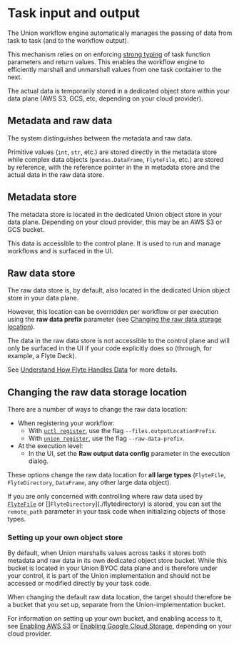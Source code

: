 # Task input and output

The Union workflow engine automatically manages the passing of data from task to task (and to the workflow output).

This mechanism relies on on enforcing [strong typing]() of task function parameters and return values.
This enables the workflow engine to efficiently marshall and unmarshall values from one task container to the next.

The actual data is temporarily stored in a dedicated object store within your data plane (AWS S3, GCS, etc, depending on your cloud provider).

## Metadata and raw data

The system distinguishes between the metadata and raw data.

Primitive values (`int`, `str`, etc.) are stored directly in the metadata store while complex data objects (`pandas.DataFrame`, `FlyteFile`, etc.) are stored by reference, with the reference pointer in the in metadata store and the actual data in the raw data store.

## Metadata store

The metadata store is located in the dedicated Union object store in your data plane. Depending on your cloud provider, this may be an AWS S3 or GCS bucket.

This data is accessible to the control plane. It is used to run and manage workflows and is surfaced in the UI.

## Raw data store

The raw data store is, by default, also located in the dedicated Union object store in your data plane.

However, this location can be overridden per workflow or per execution using the **raw data prefix** parameter (see [Changing the raw data storage location](TODO)).

The data in the raw data store is not accessible to the control plane and will only be surfaced in the UI if your code explicitly does so (through, for example, a Flyte Deck).

See [Understand How Flyte Handles Data](https://docs.flyte.org/en/latest/concepts/data_management.html) for more details.

## Changing the raw data storage location

There are a number of ways to change the raw data location:

* When registering your workflow:
  * With [`uctl register`](https://docs.flyte.org/en/latest/flytectl/gen/flytectl_register.html), use the flag `--files.outputLocationPrefix`.
  * With [`union register`](https://docs.flyte.org/en/latest/api/flytekit/pyflyte.html#pyflyte-register), use the flag `--raw-data-prefix`.
* At the execution level:
  * In the UI, set the **Raw output data config** parameter in the execution dialog.

These options change the raw data location for **all large types** (`FlyteFile`, `FlyteDirectory`, `DataFrame`, any other large data object).

If you are only concerned with controlling where raw data used by [`FlyteFile`](./flytefile) or []`FlyteDirectory`](./flytedirectory) is stored, you can set the `remote_path` parameter in your task code when initializing objects of those types.

### Setting up your own object store

By default, when Union marshalls values across tasks it stores both metadata and raw data in its own dedicated object store bucket.
While this bucket is located in your Union BYOC data plane and is therefore under your control, it is part of the Union implementation and should not be accessed or modified directly by your task code.

When changing the default raw data location, the target should therefore be a bucket that you set up, separate from the Union-implementation bucket.

For information on setting up your own bucket, and enabling access to it, see [Enabling AWS S3](../integrations/enabling-aws-resources/enabling-aws-s3) or [Enabling Google Cloud Storage](../integrations/enabling-gcp-resources/enabling-google-cloud-storage), depending on your cloud provider.






